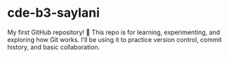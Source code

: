 # cde-b3-saylani
My first GitHub repository! 🚀 This repo is for learning, experimenting, and exploring how Git works. I’ll be using it to practice version control, commit history, and basic collaboration.
